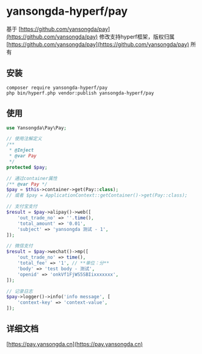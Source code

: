 # yansongda-hyperf/pay

基于 [https://github.com/yansongda/pay](https://github.com/yansongda/pay) 修改支持hyperf框架，版权归属 [https://github.com/yansongda/pay](https://github.com/yansongda/pay) 所有

## 安装

```shell
composer require yansongda-hyperf/pay
php bin/hyperf.php vendor:publish yansongda-hyperf/pay
```

## 使用

```php
use Yansongda\Pay\Pay;

// 使用注解定义
/**
 * @Inject
 * @var Pay
 */
protected $pay;

// 通过container属性
/** @var Pay */
$pay = $this->container->get(Pay::class);
// 或者 $pay = ApplicationContext::getContainer()->get(Pay::class);

// 支付宝支付
$result = $pay->alipay()->web([
    'out_trade_no' => ''.time(),
    'total_amount' => '0.01',
    'subject' => 'yansongda 测试 - 1',
]);

// 微信支付
$result = $pay->wechat()->mp([
    'out_trade_no' => time(),
    'total_fee' => '1', // **单位：分**
    'body' => 'test body - 测试',
    'openid' => 'onkVf1FjWS5SBIixxxxxxx',
]);

// 记录日志
$pay->logger()->info('info message', [
    'context-key' => 'context-value',
]);
```

## 详细文档

[https://pay.yansongda.cn](https://pay.yansongda.cn)
